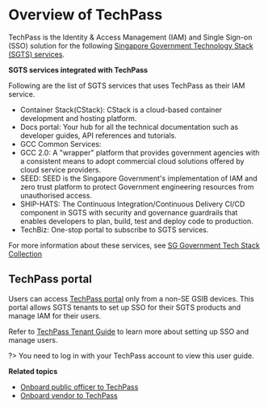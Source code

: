# Overview of TechPass

TechPass is the Identity & Access Management (IAM) and Single Sign-on (SSO) solution for the following [Singapore Government Technology Stack (SGTS) services](#sgts-services-integrated-with-techpass).

<a id="sgts-services-integrated-with-techpass">

**SGTS services integrated with TechPass**

</a>

Following are the list of SGTS services that uses TechPass as their IAM service.

- Container Stack(CStack): CStack is a cloud-based container development and hosting platform.
- Docs portal: Your hub for all the technical documentation such as developer guides, API references and tutorials.
- GCC Common Services: 
- GCC 2.0: A "wrapper" platform that provides government agencies with a consistent means to adopt commercial cloud solutions offered by cloud service providers.
- SEED: SEED is the Singapore Government's implementation of IAM and zero trust platform to protect Government engineering resources from unauthorised access.
- SHIP-HATS: The Continuous Integration/Continuous Delivery CI/CD component in SGTS with security and governance guardrails that enables developers to plan, build, test and deploy code to production.
- TechBiz: One-stop portal to subscribe to SGTS services.

For more information about these services, see [SG Government Tech Stack Collection](https://www.developer.tech.gov.sg/products/collections/singapore-government-tech-stack/)

<!--

I have given short intro for each service, removed the individual links as we want to retain users on this page but given a link to dev portal at the end of the list.

Similarly, the key concepts is already on the Tenant guide. if the TechPass users need to know, the key concepts, pls let me know.

- [Container Stack](https://www.developer.tech.gov.sg/products/categories/devops/container-stack/overview.html)
- [DocPortal](https://docs.developer.tech.gov.sg/)
- GCC Common Services
- [GCC2.0](https://www.developer.tech.gov.sg/products/categories/infrastructure-and-hosting/government-on-commercial-cloud/overview.html)
- [SEED](https://docs.developer.tech.gov.sg/docs/security-suite-for-engineering-endpoint-devices/#/)
- [SHIP-HATS](https://www.developer.tech.gov.sg/products/categories/devops/ship-hats/overview.html)
- [TechBiz](https://www.developer.tech.gov.sg/products/categories/productivity-tools/techbiz/overview.html)



## Key concepts
TechPass is powered by [Microsoft Azure AD service](https://azure.microsoft.com/en-us/services/active-directory/). It is built on top of Azure AD to meet specific requirements of public service's development environment.

TechPass allows engineering teams working on SGTS products to develop and roll out their services quickly by simplifying the process needed to implement a new service. TechPass is not an email service provider. We are purely an Identity provider that allow users to access the downstream SGTS services.

TechPass utilises popular open standards such as [OAuth 2.0](https://oauth.net/2/) / [OpenID Connect(OIDC)](https://openid.net/connect/)
and [Security Assertion Markup Language(SAML) 2.0](http://docs.oasis-open.org/security/saml/Post2.0/sstc-saml-tech-overview-2.0.html), for authentication and authorisation.

?> While OAuth 2.0 SSO setup is available on the [TechPass portal](https://portal.techpass.gov.sg), SAML service is available only by request. If you need SAML support for your product and services, submit a [service request](https://go.gov.sg/techpass-sr). We will get back to you within three business days. --> 

## TechPass portal

Users can access [TechPass portal](https://portal.techpass.gov.sg) only from a non-SE GSIB devices.  This portal allows SGTS tenants to set up SSO for their SGTS products and manage IAM for their users.

 Refer to [TechPass Tenant Guide](https://docs.developer.tech.gov.sg/docs/techpass-tenant-guide/#/) to learn more about setting up SSO and manage users.

?> You need to log in with your TechPass account to view this user guide.

**Related topics**

- [Onboard public officer to TechPass](onboard-public-officers-using-non-se-machines)
- [Onboard vendor to TechPass](onboard-vendors-to-techpass)
